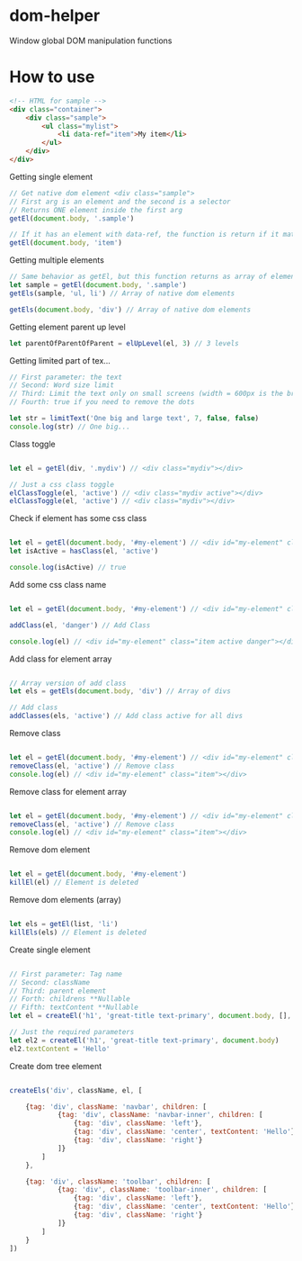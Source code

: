 # dom-helper
Window global DOM manipulation functions

# How to use

```html
<!-- HTML for sample -->
<div class="container">
    <div class="sample">
        <ul class="mylist">
            <li data-ref="item">My item</li>
        </ul>
    </div>
</div>
```

Getting single element
```javascript
// Get native dom element <div class="sample">
// First arg is an element and the second is a selector 
// Returns ONE element inside the first arg
getEl(document.body, '.sample')

// If it has an element with data-ref, the function is return if it matches
getEl(document.body, 'item')
```

Getting multiple elements
```javascript
// Same behavior as getEl, but this function returns as array of elements
let sample = getEl(document.body, '.sample')
getEls(sample, 'ul, li') // Array of native dom elements

getEls(document.body, 'div') // Array of native dom elements
```

Getting element parent up level
```javascript
let parentOfParentOfParent = elUpLevel(el, 3) // 3 levels
```

Getting limited part of tex...
```javascript
// First parameter: the text
// Second: Word size limit
// Third: Limit the text only on small screens (width = 600px is the breakpoint) 
// Fourth: true if you need to remove the dots

let str = limitText('One big and large text', 7, false, false)
console.log(str) // One big...
```

Class toggle
```javascript

let el = getEl(div, '.mydiv') // <div class="mydiv"></div>

// Just a css class toggle
elClassToggle(el, 'active') // <div class="mydiv active"></div>
elClassToggle(el, 'active') // <div class="mydiv"></div>
```

Check if element has some css class
```javascript

let el = getEl(document.body, '#my-element') // <div id="my-element" class="item active"></div>
let isActive = hasClass(el, 'active')

console.log(isActive) // true

```

Add some css class name
```javascript

let el = getEl(document.body, '#my-element') // <div id="my-element" class="item active"></div>

addClass(el, 'danger') // Add Class

console.log(el) // <div id="my-element" class="item active danger"></div>
```

Add class for element array
```javascript

// Array version of add class
let els = getEls(document.body, 'div') // Array of divs

// Add class
addClasses(els, 'active') // Add class active for all divs
```

Remove class
```javascript

let el = getEl(document.body, '#my-element') // <div id="my-element" class="item active"></div>
removeClass(el, 'active') // Remove class
console.log(el) // <div id="my-element" class="item"></div>
```

Remove class for element array
```javascript

let el = getEl(document.body, '#my-element') // <div id="my-element" class="item active"></div>
removeClass(el, 'active') // Remove class
console.log(el) // <div id="my-element" class="item"></div>
```

Remove dom element
```javascript

let el = getEl(document.body, '#my-element')
killEl(el) // Element is deleted
```

Remove dom elements (array)
```javascript

let els = getEl(list, 'li')
killEls(els) // Element is deleted
```

Create single element
```javascript

// First parameter: Tag name
// Second: className
// Third: parent element
// Forth: childrens **Nullable
// Fifth: textContent **Nullable
let el = createEl('h1', 'great-title text-primary', document.body, [], 'Hello')

// Just the required parameters
let el2 = createEl('h1', 'great-title text-primary', document.body)
el2.textContent = 'Hello'
```

Create dom tree element
```javascript

createEls('div', className, el, [

    {tag: 'div', className: 'navbar', children: [
            {tag: 'div', className: 'navbar-inner', children: [
                {tag: 'div', className: 'left'},
                {tag: 'div', className: 'center', textContent: 'Hello'},
                {tag: 'div', className: 'right'}
            ]}
        ]
    },

    {tag: 'div', className: 'toolbar', children: [
            {tag: 'div', className: 'toolbar-inner', children: [
                {tag: 'div', className: 'left'},
                {tag: 'div', className: 'center', textContent: 'Hello'},
                {tag: 'div', className: 'right'}
            ]}
        ]
    }
])
```